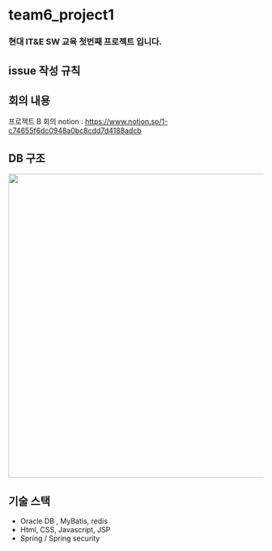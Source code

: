 # team6_project1
### 현대 IT&amp;E SW 교육 첫번째 프로젝트 입니다.

## issue 작성 규칙

## 회의 내용 
프로젝트 B 회의 notion : https://www.notion.so/1-c74655f6dc0948a0bc8cdd7d4188adcb

## DB 구조 
<img src="https://user-images.githubusercontent.com/26537043/135388225-7f54f7d6-7fef-4db3-b309-afb85541a7d8.png" width="800" height="600"/>

## 기술 스택
 - Oracle DB , MyBatis, redis
 - Html, CSS, Javascript, JSP
 - Spring / Spring security
